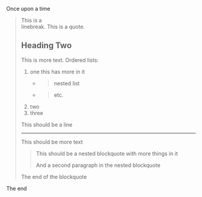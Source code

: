 Once upon a time

> This is a\
> linebreak.
> This is a quote.
>
> Heading Two
> ----
> This is more text.
> Ordered lists:
> 1. one
>    this has more in it
>    - > nested list
>    - > etc.
> 2. two
> 3. three
>
> This should be a line
>
> ----
> This should be more text
> > This should be a nested blockquote
> with more things in it
> >
> > And a second paragraph in the nested blockquote
>
> The end of the blockquote

The end